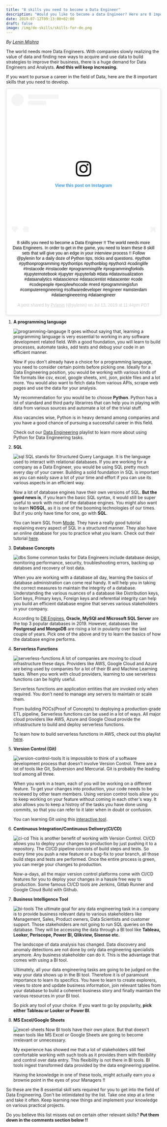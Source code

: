 ```yaml
---
title: "8 skills you need to become a Data Engineer"
description: "Would you like to become a data Engineer? Here are 8 important skill sets that you need to develop."
date: 2019-07-12T09:13:00+02:00
draft: false
image: /img/de-skills/skills-for-de.png
---
```

<div class="sharethis-inline-follow-buttons"></div>

*By [Lenin Mishra](https://www.pylenin.com/authors/#lenin-mishra)*

The world needs more Data Engineers. With companies slowly realizing the value of data and finding new ways to acquire and use data to build strategies to improve their business, there is a huge demand for Data Engineers and Analysts. **And this will keep increasing.**

If you want to pursue a career in the field of Data, here are the 8 important skills that you need to develop.

<div align="center"><blockquote class="instagram-media" data-instgrm-captioned data-instgrm-permalink="https://www.instagram.com/p/Bz4zd7nlB3E/" data-instgrm-version="12" style=" background:#FFF; border:0; border-radius:3px; box-shadow:0 0 1px 0 rgba(0,0,0,0.5),0 1px 10px 0 rgba(0,0,0,0.15); margin: 1px; max-width:540px; min-width:326px; padding:0; width:99.375%; width:-webkit-calc(100% - 2px); width:calc(100% - 2px);"><div style="padding:16px;"> <a href="https://www.instagram.com/p/Bz4zd7nlB3E/" style=" background:#FFFFFF; line-height:0; padding:0 0; text-align:center; text-decoration:none; width:100%;" target="_blank"> <div style=" display: flex; flex-direction: row; align-items: center;"> <div style="background-color: #F4F4F4; border-radius: 50%; flex-grow: 0; height: 40px; margin-right: 14px; width: 40px;"></div> <div style="display: flex; flex-direction: column; flex-grow: 1; justify-content: center;"> <div style=" background-color: #F4F4F4; border-radius: 4px; flex-grow: 0; height: 14px; margin-bottom: 6px; width: 100px;"></div> <div style=" background-color: #F4F4F4; border-radius: 4px; flex-grow: 0; height: 14px; width: 60px;"></div></div></div><div style="padding: 19% 0;"></div> <div style="display:block; height:50px; margin:0 auto 12px; width:50px;"><svg width="50px" height="50px" viewBox="0 0 60 60" version="1.1" xmlns="https://www.w3.org/2000/svg" xmlns:xlink="https://www.w3.org/1999/xlink"><g stroke="none" stroke-width="1" fill="none" fill-rule="evenodd"><g transform="translate(-511.000000, -20.000000)" fill="#000000"><g><path d="M556.869,30.41 C554.814,30.41 553.148,32.076 553.148,34.131 C553.148,36.186 554.814,37.852 556.869,37.852 C558.924,37.852 560.59,36.186 560.59,34.131 C560.59,32.076 558.924,30.41 556.869,30.41 M541,60.657 C535.114,60.657 530.342,55.887 530.342,50 C530.342,44.114 535.114,39.342 541,39.342 C546.887,39.342 551.658,44.114 551.658,50 C551.658,55.887 546.887,60.657 541,60.657 M541,33.886 C532.1,33.886 524.886,41.1 524.886,50 C524.886,58.899 532.1,66.113 541,66.113 C549.9,66.113 557.115,58.899 557.115,50 C557.115,41.1 549.9,33.886 541,33.886 M565.378,62.101 C565.244,65.022 564.756,66.606 564.346,67.663 C563.803,69.06 563.154,70.057 562.106,71.106 C561.058,72.155 560.06,72.803 558.662,73.347 C557.607,73.757 556.021,74.244 553.102,74.378 C549.944,74.521 548.997,74.552 541,74.552 C533.003,74.552 532.056,74.521 528.898,74.378 C525.979,74.244 524.393,73.757 523.338,73.347 C521.94,72.803 520.942,72.155 519.894,71.106 C518.846,70.057 518.197,69.06 517.654,67.663 C517.244,66.606 516.755,65.022 516.623,62.101 C516.479,58.943 516.448,57.996 516.448,50 C516.448,42.003 516.479,41.056 516.623,37.899 C516.755,34.978 517.244,33.391 517.654,32.338 C518.197,30.938 518.846,29.942 519.894,28.894 C520.942,27.846 521.94,27.196 523.338,26.654 C524.393,26.244 525.979,25.756 528.898,25.623 C532.057,25.479 533.004,25.448 541,25.448 C548.997,25.448 549.943,25.479 553.102,25.623 C556.021,25.756 557.607,26.244 558.662,26.654 C560.06,27.196 561.058,27.846 562.106,28.894 C563.154,29.942 563.803,30.938 564.346,32.338 C564.756,33.391 565.244,34.978 565.378,37.899 C565.522,41.056 565.552,42.003 565.552,50 C565.552,57.996 565.522,58.943 565.378,62.101 M570.82,37.631 C570.674,34.438 570.167,32.258 569.425,30.349 C568.659,28.377 567.633,26.702 565.965,25.035 C564.297,23.368 562.623,22.342 560.652,21.575 C558.743,20.834 556.562,20.326 553.369,20.18 C550.169,20.033 549.148,20 541,20 C532.853,20 531.831,20.033 528.631,20.18 C525.438,20.326 523.257,20.834 521.349,21.575 C519.376,22.342 517.703,23.368 516.035,25.035 C514.368,26.702 513.342,28.377 512.574,30.349 C511.834,32.258 511.326,34.438 511.181,37.631 C511.035,40.831 511,41.851 511,50 C511,58.147 511.035,59.17 511.181,62.369 C511.326,65.562 511.834,67.743 512.574,69.651 C513.342,71.625 514.368,73.296 516.035,74.965 C517.703,76.634 519.376,77.658 521.349,78.425 C523.257,79.167 525.438,79.673 528.631,79.82 C531.831,79.965 532.853,80.001 541,80.001 C549.148,80.001 550.169,79.965 553.369,79.82 C556.562,79.673 558.743,79.167 560.652,78.425 C562.623,77.658 564.297,76.634 565.965,74.965 C567.633,73.296 568.659,71.625 569.425,69.651 C570.167,67.743 570.674,65.562 570.82,62.369 C570.966,59.17 571,58.147 571,50 C571,41.851 570.966,40.831 570.82,37.631"></path></g></g></g></svg></div><div style="padding-top: 8px;"> <div style=" color:#3897f0; font-family:Arial,sans-serif; font-size:14px; font-style:normal; font-weight:550; line-height:18px;"> View this post on Instagram</div></div><div style="padding: 12.5% 0;"></div> <div style="display: flex; flex-direction: row; margin-bottom: 14px; align-items: center;"><div> <div style="background-color: #F4F4F4; border-radius: 50%; height: 12.5px; width: 12.5px; transform: translateX(0px) translateY(7px);"></div> <div style="background-color: #F4F4F4; height: 12.5px; transform: rotate(-45deg) translateX(3px) translateY(1px); width: 12.5px; flex-grow: 0; margin-right: 14px; margin-left: 2px;"></div> <div style="background-color: #F4F4F4; border-radius: 50%; height: 12.5px; width: 12.5px; transform: translateX(9px) translateY(-18px);"></div></div><div style="margin-left: 8px;"> <div style=" background-color: #F4F4F4; border-radius: 50%; flex-grow: 0; height: 20px; width: 20px;"></div> <div style=" width: 0; height: 0; border-top: 2px solid transparent; border-left: 6px solid #f4f4f4; border-bottom: 2px solid transparent; transform: translateX(16px) translateY(-4px) rotate(30deg)"></div></div><div style="margin-left: auto;"> <div style=" width: 0px; border-top: 8px solid #F4F4F4; border-right: 8px solid transparent; transform: translateY(16px);"></div> <div style=" background-color: #F4F4F4; flex-grow: 0; height: 12px; width: 16px; transform: translateY(-4px);"></div> <div style=" width: 0; height: 0; border-top: 8px solid #F4F4F4; border-left: 8px solid transparent; transform: translateY(-4px) translateX(8px);"></div></div></div></a> <p style=" margin:8px 0 0 0; padding:0 4px;"> <a href="https://www.instagram.com/p/Bz4zd7nlB3E/" style=" color:#000; font-family:Arial,sans-serif; font-size:14px; font-style:normal; font-weight:normal; line-height:17px; text-decoration:none; word-wrap:break-word;" target="_blank">8 skills you need to become a Data Engineer !! The world needs more Data Engineers. In order to get in the game, you need to learn these 8 skill sets that will give you an edge in your interview process !! Follow @pylenin for a daily doze of Python tips, tricks and questions. #python #pythonprogramming #pythontips #pythonblog #python3 #codinglife #Instacode #instacoder #programminglife #programmingforkids #jupyternotebook #jupyter #jupyterlab #data #datavisualization #dataanalytics #datascience #datascientist #datacenter #code #codepeople #peoplewhocode #nerd #programmingisfun #computerengineering #softwaredeveloper #engineer #amsterdam #dataengineeering #dataengineer</a></p> <p style=" color:#c9c8cd; font-family:Arial,sans-serif; font-size:14px; line-height:17px; margin-bottom:0; margin-top:8px; overflow:hidden; padding:8px 0 7px; text-align:center; text-overflow:ellipsis; white-space:nowrap;">A post shared by <a href="https://www.instagram.com/pylenin/" style=" color:#c9c8cd; font-family:Arial,sans-serif; font-size:14px; font-style:normal; font-weight:normal; line-height:17px;" target="_blank"> Pylenin</a> (@pylenin) on <time style=" font-family:Arial,sans-serif; font-size:14px; line-height:17px;" datetime="2019-07-14T06:44:33+00:00">Jul 13, 2019 at 11:44pm PDT</time></p></div></blockquote> <script async src="//www.instagram.com/embed.js"></script></div>



1. **A programming language**

    ![programming-langauge](/img/de-skills/programming-language.png)
    It goes without saying that, learning a programming language is very essential to working in any software development related field. With a good foundation, you will learn to build  processes, automate tasks, add tests and debug your code in an efficient manner.

    Now if you don't already have a choice for a programming language, you need to consider certain points before picking one. Ideally for a Data Engineering position, you would be working with various kinds of file formats like csv, excel, google sheets, xml, json, pickle files and a lot more. You would also want to fetch data from various APIs, scrape web pages and use the data for your analysis.

    My recommendation for you would be to choose **Python**. Python has a lot of standard and third party librarires that can help you in playing with data from various sources and automate a lot of the trivial stuff.

    Also vacancies wise, Python is in heavy demand among companies and you have a good chance of pursuing a successful career in this field.
   
    Check out our [Data Engineering](https://www.youtube.com/playlist?list=PLqEbL1vopgvusrVZclzIuYuGLby2ob38n) playlist to learn more about using Python for Data Engineering tasks.

2. **SQL**
    
    ![sql](/img/de-skills/sql.png)
    SQL stands for Structured Query Language. It is the language used to interact with relational databases. If you are working for a company as a Data Engineer, you would be using SQL pretty much every day of your career. Building a solid foundation in SQL is important as you can easily save a lot of your time and effort if you can use its various aspects in an efficient way.

    Now a lot of database engines have their own versions of SQL. **But the good news is**, if you learn the basic SQL syntax, it would still be super useful to work with most of the database engines. You might also want to learn **NOSQL**, as it is one of the booming technologies of our times. But if you only have time for one, go with **SQL**.

    You can learn SQL from [Mode](https://mode.com/). They have a really good tutorial explaining every aspect of SQL in a structured manner. They also have an online database for you to practice what you learn. Check out their tutorial [here](https://mode.com/sql-tutorial/introduction-to-sql/).

3. **Database Concepts**
   
    ![dbs](/img/de-skills/db.png)
    Some common tasks for Data Engineers include database design, monitoring performance, security, troubleshooting errors, backing up databses and recovery of lost data.

    When you are working with a database all day, learning the basics of database administration can come real handy. It will help you in taking the correct measures to maintain the integrity of a database. Understanding the various nuances of a database like Distribution keys, Sort keys, Primary keys, Foreign keys and referential integrity can help you build an efficient database engine that serves various stakeholders in your company.

    According to [DB Engines](https://db-engines.com/en/ranking_trend), **Oracle, MySQl and Microsoft SQL Server** are the top 3 popular databases in 2019. However, databases like **Postgresql and MongoDB** are rising a lot in poularity over the last couple of years. Pick one of the above and try to learn the basics of how the database engine performs.
   
4. **Serverless Functions**
    
    ![serverless-functions](/img/de-skills/serverless.png)
    A lot of companies are moving to cloud infrastructure these days. Providers like AWS, Google Cloud and Azure are being used by companies for a lot of their BI and Machine Learning tasks. When you work with cloud providers, learning to use serverless functions can be highly useful.

    Serverless functions are application entities that are invoked only when required. You don't need to manage any servers to maintain or scale them. 

    From building POCs(Proof of Concepts) to deploying a production-grade ETL pipeline, Serverless functions can be used in a lot of ways. All major cloud providers like AWS, Azure and Google Cloud provide the infrastructure to build and deploy serverless functions.

    To learn how to build serverless functions in AWS, check out this playlist [here](https://www.youtube.com/playlist?list=PLqEbL1vopgvtQI4_y-t1To377jDojYcn0).

5. **Version Control (Git)**
    
    ![version-control-tools](/img/de-skills/version-control.png)
    It is impossible to think of a software development process that doesn't involve Version Control. There are a lot of tools like Git, Subversion and Mercurial. Git is probably the leading tool among all three. 

    When you work in a team, each of you will be working on a different feature. To get your changes into production, your code needs to be reviewed by other team members. Using version control tools allow you to keep working on your feature without coming in each other's way. It also allows you to keep a histroy of the tasks you have done using commits, so that you can refer to it later when in doubt or confusion. 

    You can learning Git using this [interactive tool](https://learngitbranching.js.org/). 

6. **Continuous Integration/Continuous Delivery(CI/CD)**
    
    ![ci-cd](/img/de-skills/ci-cd.png)
    This is another benefit of working with Version Control. CI/CD allows you to deploy your changes to production by just pushing it to a repository. The CI/CD pipeline consists of build steps and tests. So every time you push a new feature or a bug-fix to your branch, all those build steps and tests are performed. Once the entire process is green, you can merge your changes to production. 

    Now-a-days, all the major version control platforms come with CI/CD features for you to deploy your changes in a hassle free way to production. Some famous CI/CD tools are Jenkins, Gitlab Runner and Google Cloud Build with Github. 

7. **Business Intelligence Tool**
    
    ![bi-tools](/img/de-skills/bi-tools.png)
    The ultimate goal for any data engineering task in a company is to provide business relevant data to various stakeholders like Management, Sales, Product owners, Data Scientists and customer support. Those stakeholders are not going to run SQL queries on the database. They will be accessing the data through a BI tool like **Tableau, Looker, Periscope, Power BI, Qlikview, Sisense etc.**

    The landscope of data analysis has changed. Data discovery and anomaly detections are not done by only data engineering specialists anymore. Any business stakeholder can do it. This is the advantage that comes with using a BI tool.
   
    Ultimately, all your data engineering tasks are going to be judged on the way your data shows up in the BI tool. Therefore it is of paramount importance to learn its specifics. You have to learn to create explorers, views to store and update business information, join relevant tables from your database to build a coherent business story and finally maintain the various resources in your BI tool. 

    So pick any tool of your choice. If you want to go by popularity, **pick either Tableau or Looker or Power BI**.

8. **MS Excel/Google Sheets**
    
    ![excel-sheets](/img/de-skills/excel-sheets.png)
    Now BI tools have their own place. But that doesn't mean tools like MS Excel or Google Sheets are going to become irrelevant or unnecessary. 
   
    My experience has showed me that a lot of stakeholders still feel comfortable working with such tools as it provides them with flexibility and control over data entry. This flexibility is not there in BI tools. BI tools ingest transformed data provided by the data engineering pipeline.

    Having the knowledge in one of these tools, might actually earn you a brownie point in the eyes of your Managers !!

So these are the 8 essential skill sets required for you to get into the field of Data Engineering. Don't be intimidated by the list. Take one step at a time and take it often. Keep learning new things and implement your knowledge on various practical projects.

Do you believe this list misses out on certain other relevant skills? 
**Put them down in the comments section below !!**
